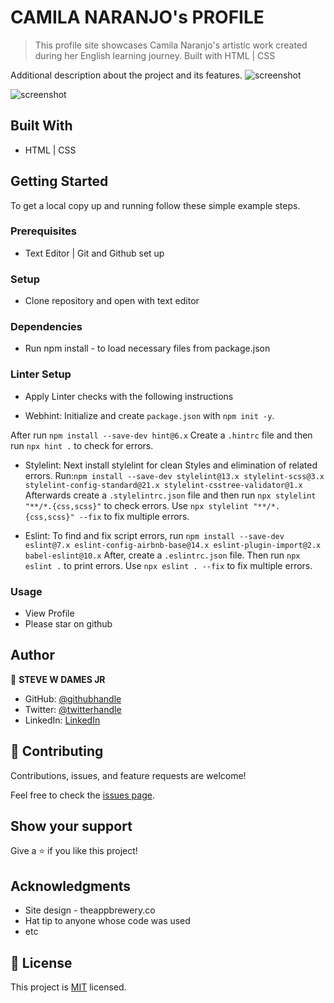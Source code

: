 # CAMILA NARANJO's PROFILE

> This profile site showcases Camila Naranjo's artistic work created during her English learning journey. Built with HTML | CSS 


Additional description about the project and its features.
![screenshot]()

![screenshot]()

## Built With

- HTML | CSS 


## Getting Started


To get a local copy up and running follow these simple example steps.

### Prerequisites
- Text Editor | Git and Github set up

### Setup
- Clone repository and open with text editor

### Dependencies
- Run npm install - to load necessary files from package.json

### Linter Setup
- Apply Linter checks with the following instructions
* Webhint: Initialize and create `package.json` with `npm init -y`.

 After run `npm install --save-dev hint@6.x`
 Create a `.hintrc` file and then run `npx hint .` to check for errors.

* Stylelint: Next install stylelint for clean Styles and elimination of related errors.
 Run:`npm install --save-dev stylelint@13.x stylelint-scss@3.x stylelint-config-standard@21.x stylelint-csstree-validator@1.x`
 Afterwards create a `.stylelintrc.json` file and then run `npx stylelint "**/*.{css,scss}"` to check errors. Use `npx stylelint "**/*.{css,scss}" --fix` to fix multiple errors.

* Eslint: To find and fix script errors, run `npm install --save-dev eslint@7.x eslint-config-airbnb-base@14.x eslint-plugin-import@2.x babel-eslint@10.x`
After, create a `.eslintrc.json` file.
Then run `npx eslint .` to print errors. 
Use `npx eslint . --fix` to fix multiple errors.


### Usage
- View Profile 
- Please star on github

## Author

👤 **STEVE W DAMES JR**

- GitHub: [@githubhandle](https://github.com/steveWDamesJr)
- Twitter: [@twitterhandle](https://twitter.com/Steve88312331)
- LinkedIn: [LinkedIn](https://www.linkedin.com/in/steve-w-dames-jr/)


## 🤝 Contributing

Contributions, issues, and feature requests are welcome!

Feel free to check the [issues page](https://github.com/steveWDamesJr/camila-naranjo-profile/issues).

## Show your support

Give a ⭐️ if you like this project!

## Acknowledgments
- Site design - theappbrewery.co
- Hat tip to anyone whose code was used
- etc

## 📝 License

This project is [MIT](./MIT.md) licensed.
